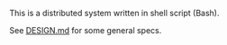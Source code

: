 This is a distributed system written in shell script (Bash).

See [DESIGN.md](./DESIGN.md) for some general specs.
